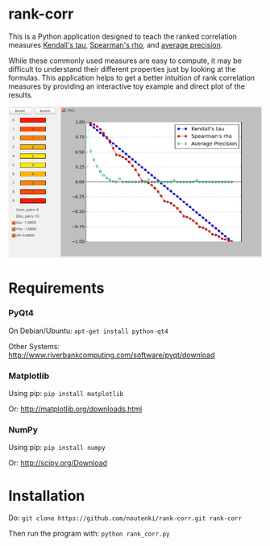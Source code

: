 rank-corr
=========

This is a Python application designed to teach the ranked correlation measures [Kendall's tau](http://en.wikipedia.org/wiki/Kendall's_tau), [Spearman's rho](http://en.wikipedia.org/wiki/Spearman's_rank_correlation_coefficient), and [average precision](http://en.wikipedia.org/wiki/Average_precision#Average_precision).

While these commonly used measures are easy to compute, it may be difficult to understand their different properties just by looking at the formulas. This application helps to get a better intuition of rank correlation measures by providing an interactive toy example and direct plot of the results.

![Screenshot](screenshot.png)


Requirements
============

### PyQt4

On Debian/Ubuntu: ```apt-get install python-qt4```

Other Systems: http://www.riverbankcomputing.com/software/pyqt/download

### Matplotlib

Using pip: ```pip install matplotlib```

Or: http://matplotlib.org/downloads.html

### NumPy

Using pip: ```pip install numpy```

Or: http://scipy.org/Download


Installation
===========

Do: ```git clone https://github.com/noutenki/rank-corr.git rank-corr```

Then run the program with: ```python rank_corr.py```
